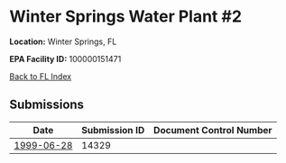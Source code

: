 # Winter Springs Water Plant #2

**Location:** Winter Springs, FL

**EPA Facility ID:** 100000151471

[Back to FL Index](../../index.md)

## Submissions

| Date | Submission ID | Document Control Number |
|------|--------------|-------------------------|
| [1999-06-28](submissions/14329.md) | 14329 |  |
